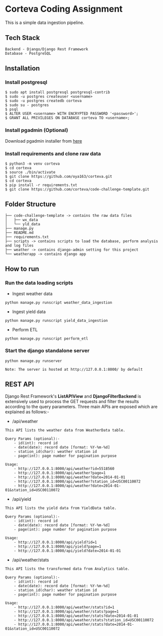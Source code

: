 # Corteva Coding Assignment

This is a simple data ingestion pipeline.

## Tech Stack
```
Backend - Django/Django Rest Framework
Database - PostgreSQL
```

## Installation

### Install postgresql
```
$ sudo apt install postgresql postgresql-contrib
$ sudo -u postgres createuser <username>
$ sudo -u postgres createdb corteva
$ sudo su - postgres
$ psql
$ ALTER USER <username> WITH ENCRYPTED PASSWORD '<password>';
$ GRANT ALL PRIVILEGES ON DATABASE corteva TO <username>;
```

### Install pgadmin (Optional)

Download pgadmin installer from [here](https://www.pgadmin.org/download/pgadmin-4-windows/)


### Install requirements and clone raw data
```
$ python3 -m venv corteva
$ cd corteva
$ source ./bin/activate
$ git clone https://github.com/oya163/corteva.git
$ cd corteva
$ pip install -r requirements.txt
$ git clone https://github.com/corteva/code-challenge-template.git
```


## Folder Structure
```
├── code-challenge-template -> contains the raw data files
│   ├── wx_data
│   └── yld_data
├── manage.py
├── README.md
├── requirements.txt
├── scripts -> contains scripts to load the database, perform analysis and log files
├── weather -> contains django-admin setting for this project
└── weatherapp -> contains django app
```

## How to run

### Run the data loading scripts
 - Ingest weather data
```
python manage.py runscript weather_data_ingestion
```

 - Ingest yield data
```
python manage.py runscript yield_data_ingestion
```

 - Perform ETL
```
python manage.py runscript perform_etl
```

### Start the django standalone server
```
python manage.py runserver

Note: The server is hosted at http://127.0.0.1:8000/ by default
```

## REST API

Django Rest Framework's **ListAPIView** and **DjangoFilterBackend** is extensively used to process the GET requests and filter the results according to the query parameters.
Three main APIs are exposed which are explained as follows:-
 - /api/weather
```
This API lists the weather data from WeatherData table.

Query Params (optional):-
    - id(int): record id
    - date(date): record date [format: %Y-%m-%d]
    - station_id(char): weather station id
    - page(int): page number for pagination purpose

Usage:
    - http://127.0.0.1:8000/api/weather?id=5518560
    - http://127.0.0.1:8000/api/weather?page=1
    - http://127.0.0.1:8000/api/weather?date=2014-01-01
    - http://127.0.0.1:8000/api/weather?station_id=USC00110072
    - http://127.0.0.1:8000/api/weather?date=2014-01-01&station_id=USC00110072
``` 

 - /api/yield
```
This API lists the yield data from YieldData table.

Query Params (optional):-
    - id(int): record id
    - date(date): record date [format: %Y-%m-%d]
    - page(int): page number for pagination purpose

Usage:
    - http://127.0.0.1:8000/api/yield?id=1
    - http://127.0.0.1:8000/api/yield?page=1
    - http://127.0.0.1:8000/api/yield?date=2014-01-01
``` 

 - /api/weather/stats
```
This API lists the transformed data from Analytics table.

Query Params (optional):-
    - id(int): record id
    - date(date): record date [format: %Y-%m-%d]
    - station_id(char): weather station id
    - page(int): page number for pagination purpose

Usage:
    - http://127.0.0.1:8000/api/weather/stats?id=1
    - http://127.0.0.1:8000/api/weather/stats?page=1
    - http://127.0.0.1:8000/api/weather/stats?date=2014-01-01
    - http://127.0.0.1:8000/api/weather/stats?station_id=USC00110072
    - http://127.0.0.1:8000/api/weather/stats?date=2014-01-01&station_id=USC00110072
``` 
